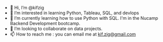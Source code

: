 - 👋 Hi, I’m @kifzig
- 👀 I’m interested in learning Python, Tableau, SQL, and devlops
- 🌱 I’m currently learning how to use Python with SQL. I'm in the Nucamp Backend Development bootcamp.
- 💞️ I’m looking to collaborate on data projects.
- 📫 How to reach me : you can email me at kif.zig@gmail.com

<!---
kifzig/kifzig is a ✨ special ✨ repository because its `README.md` (this file) appears on your GitHub profile.
You can click the Preview link to take a look at your changes.
--->

